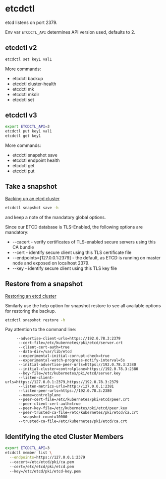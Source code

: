 # etcdctl

etcd listens on port 2379.

Env var `ETCDCTL_API` determines API version used, defaults to 2.

## etcdctl v2

```sh
etcdctl set key1 val1
```

More commands:

* etcdctl backup
* etcdctl cluster-health
* etcdctl mk
* etcdctl mkdir
* etcdctl set

## etcdctl v3

```sh
export ETCDCTL_API=3
etcdctl put key1 val1
etcdctl get key1
```
More commands:

* etcdctl snapshot save
* etcdctl endpoint health
* etcdctl get
* etcdctl put

## Take a snapshot

[Backing up an etcd cluster](https://kubernetes.io/docs/tasks/administer-cluster/configure-upgrade-etcd/#backing-up-an-etcd-cluster)

```sh
etcdctl snapshot save -h
```
and keep a note of the mandatory global options.

Since our ETCD database is TLS-Enabled, the following options are mandatory:

* --cacert - verify certificates of TLS-enabled secure servers using this CA bundle
* --cert - identify secure client using this TLS certificate file
* --endpoints=[127.0.0.1:2379] - the default, as ETCD is running on master node
and exposed on localhost 2379.
* --key - identify secure client using this TLS key file

## Restore from a snapshot

[Restoring an etcd cluster](https://kubernetes.io/docs/tasks/administer-cluster/configure-upgrade-etcd/#restoring-an-etcd-cluster)

Similarly use the help option for snapshot restore to see all available options
for restoring the backup.

```sh
etcdctl snapshot restore -h
```

Pay attention to the command line:

```
     --advertise-client-urls=https://192.0.78.3:2379
      --cert-file=/etc/kubernetes/pki/etcd/server.crt
      --client-cert-auth=true
      --data-dir=/var/lib/etcd
      --experimental-initial-corrupt-check=true
      --experimental-watch-progress-notify-interval=5s
      --initial-advertise-peer-urls=https://192.0.78.3:2380
      --initial-cluster=controlplane=https://192.0.78.3:2380
      --key-file=/etc/kubernetes/pki/etcd/server.key
      --listen-client-urls=https://127.0.0.1:2379,https://192.0.78.3:2379
      --listen-metrics-urls=http://127.0.0.1:2381
      --listen-peer-urls=https://192.0.78.3:2380
      --name=controlplane
      --peer-cert-file=/etc/kubernetes/pki/etcd/peer.crt
      --peer-client-cert-auth=true
      --peer-key-file=/etc/kubernetes/pki/etcd/peer.key
      --peer-trusted-ca-file=/etc/kubernetes/pki/etcd/ca.crt
      --snapshot-count=10000
      --trusted-ca-file=/etc/kubernetes/pki/etcd/ca.crt
```

## Identifying the etcd Cluster Members

```sh
export ETCDCTL_API=3
etcdctl member list \
  --endpoints=https://127.0.0.1:2379
  --cacert=/etc/etcd/pki/ca.pem
  --cert=/etc/etcd/pki/etcd.pem
  --key=/etc/etcd/pki/etcd-key.pem
```
